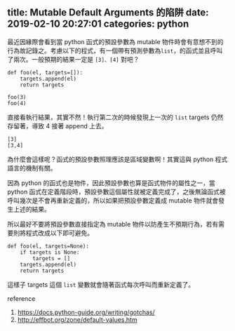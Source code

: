 title: Mutable Default Arguments 的陷阱
date: 2019-02-10 20:27:01
categories: python
---
最近因緣際會看到當 python 函式的預設參數為 mutable 物件時會有意想不到的行為故記錄之。考慮以下的程式，有一個帶有預測參數為``list``，的函式並且呼叫了兩次。一般預期的結果一定是 ``[3]、[4]`` 對吧？


```python=
def foo(el, targets=[]):
    targets.append(el)
    return targets

foo(3)
foo(4)
```
直接看執行結果，其實不然！執行第二次的時候發現上一次的 ``list`` targets 仍然存留著，導致 4 接著 append 上去。
```
[3]
[3,4]
```
為什麼會這樣呢？函式的預設參數照理應該是區域變數啊！其實這與 python 程式語言的機制有關。

因為 python 的函式也是物件，因此預設參數也算是函式物件的屬性之一，當 python 函式在定義階段時，預設參數這個屬性就被定義完成了，之後無論函式被呼叫幾次是不會再重新定義的，所以如果把預設參數定義成 mutable 物件就會發生上述的結果。

所以最好不要將預設參數直接指定為 mutable 物件以防產生不預期行為，若有需要則將程式改成以下即可避免。
```python=
def foo(el, targets=None):
    if targets is None:
        targets = []
    targets.append(el)
    return targets
```
這樣子 targets 這個 ``list`` 變數就會隨著函式每次呼叫而重新定義了。

reference
1. https://docs.python-guide.org/writing/gotchas/
2. http://effbot.org/zone/default-values.htm
